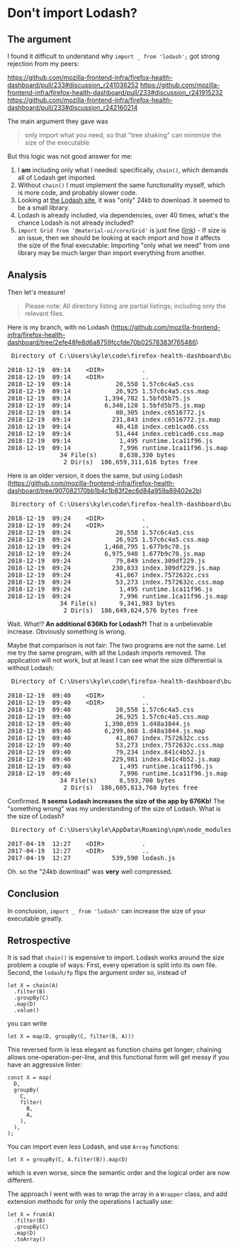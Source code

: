 
# Don't import Lodash?

## The argument

I found it difficult to understand why `import _ from 'lodash';` got strong rejection from my peers:

https://github.com/mozilla-frontend-infra/firefox-health-dashboard/pull/233#discussion_r241036252
https://github.com/mozilla-frontend-infra/firefox-health-dashboard/pull/233#discussion_r241915232
https://github.com/mozilla-frontend-infra/firefox-health-dashboard/pull/233#discussion_r242160214

The main argument they gave was

> only import what you need, so that "tree shaking" can minimize the size of the executable

But this logic was not good answer for me:

1. I **am** including only what I needed: specifically, `chain()`, which demands all of Lodash get imported.
2. Without `chain()` I must implement the same functionality myself, which is more code, and probably slower code. 
3. Looking at [the Lodash site](https://lodash.com/), it was "only" 24kb to download. It seemed to be a small library.
4. Lodash is already included, via dependencies, over 40 times, what's the chance Lodash is not already included?
5. `import Grid from '@material-ui/core/Grid'` is just fine ([link](https://github.com/mozilla-frontend-infra/firefox-health-dashboard/pull/233#discussion_r242165492)) - If size is an issue, then we should be looking at each import and how it affects the size of the final executable: Importing "only what we need" from one library may be much larger than import everything from another.

## Analysis


Then let's measure!

> Please note: All directory listing are partial listings; including only the relevant files.

Here is my branch, with no Lodash (https://github.com/mozilla-frontend-infra/firefox-health-dashboard/tree/2efe48fe8d6a8759fccfde70b02578383f765486)

<pre>
 Directory of C:\Users\kyle\code\firefox-health-dashboard\build\assets

2018-12-19  09:14    &lt;DIR>          .
2018-12-19  09:14    &lt;DIR>          ..
2018-12-19  09:14            20,558 1.57c6c4a5.css
2018-12-19  09:14            26,925 1.57c6c4a5.css.map
2018-12-19  09:14         1,394,782 1.5bfd5b75.js
2018-12-19  09:14         6,340,128 1.5bfd5b75.js.map
2018-12-19  09:14            80,305 index.c6516772.js
2018-12-19  09:14           231,843 index.c6516772.js.map
2018-12-19  09:14            40,410 index.ceb1cad6.css
2018-12-19  09:14            51,444 index.ceb1cad6.css.map
2018-12-19  09:14             1,495 runtime.1ca11f96.js
2018-12-19  09:14             7,996 runtime.1ca11f96.js.map
              34 File(s)      8,638,330 bytes
               2 Dir(s)  186,659,311,616 bytes free
</pre>

Here is an older version, it does the same, but using Lodash (https://github.com/mozilla-frontend-infra/firefox-health-dashboard/tree/907082170bb1b4c1b83f2ec6d84a959a89402e2b)

<pre>
 Directory of C:\Users\kyle\code\firefox-health-dashboard\build\assets

2018-12-19  09:24    &lt;DIR>          .
2018-12-19  09:24    &lt;DIR>          ..
2018-12-19  09:24            20,558 1.57c6c4a5.css
2018-12-19  09:24            26,925 1.57c6c4a5.css.map
2018-12-19  09:24         1,460,795 1.677b9c70.js
2018-12-19  09:24         6,975,948 1.677b9c70.js.map
2018-12-19  09:24            79,849 index.309df229.js
2018-12-19  09:24           230,833 index.309df229.js.map
2018-12-19  09:24            41,867 index.7572632c.css
2018-12-19  09:24            53,273 index.7572632c.css.map
2018-12-19  09:24             1,495 runtime.1ca11f96.js
2018-12-19  09:24             7,996 runtime.1ca11f96.js.map
              34 File(s)      9,341,983 bytes
               2 Dir(s)  186,649,624,576 bytes free
</pre>

Wait. What!?  **An additional 636Kb for Lodash?!**  That is a unbelievable increase. Obviously something is wrong.

Maybe that comparison is not fair: The two programs are not the same. Let me try the same program, with all the Lodash imports removed.  The application will not work, but at least I can see what the size differential is without Lodash:

<pre>
 Directory of C:\Users\kyle\code\firefox-health-dashboard\build\assets

2018-12-19  09:40    &lt;DIR>          .
2018-12-19  09:40    &lt;DIR>          ..
2018-12-19  09:40            20,558 1.57c6c4a5.css
2018-12-19  09:40            26,925 1.57c6c4a5.css.map
2018-12-19  09:40         1,390,059 1.d48a3844.js
2018-12-19  09:40         6,299,868 1.d48a3844.js.map
2018-12-19  09:40            41,867 index.7572632c.css
2018-12-19  09:40            53,273 index.7572632c.css.map
2018-12-19  09:40            79,234 index.841c4b52.js
2018-12-19  09:40           229,981 index.841c4b52.js.map
2018-12-19  09:40             1,495 runtime.1ca11f96.js
2018-12-19  09:40             7,996 runtime.1ca11f96.js.map
              34 File(s)      8,593,700 bytes
               2 Dir(s)  186,605,813,760 bytes free
</pre>

Confirmed.  **It seems Lodash increases the size of the app by 676Kb!**  The "something wrong" was my understanding of the size of Lodash.  What is the size of Lodash?

<pre>
 Directory of C:\Users\kyle\AppData\Roaming\npm\node_modules\webpack\node_modules\lodash

2017-04-19  12:27    &lt;DIR>          .
2017-04-19  12:27    &lt;DIR>          ..
2017-04-19  12:27           539,590 lodash.js
</pre>

Oh. so the "24kb download" was **very** well compressed.

## Conclusion

In conclusion, `import _ from 'lodash'` can increase the size of your executable greatly.

## Retrospective

It is sad that `chain()` is expensive to import. Lodash works around the size problem a couple of ways: First, every operation is split into its own file. Second, the `lodash/fp` flips the argument order so, instead of 

    let X = chain(A)
      .filter(B)
      .groupBy(C)
      .map(D)
      .value()

you can write

    let X = map(D, groupBy(C, filter(B, A)))

This reversed form is less elegant as function chains get longer; chaining allows one-operation-per-line, and this functional form will get messy if you have an aggressive linter:

    const X = map(
      D,
      groupBy(
        C,
        filter(
          B,
          A,
        ),
      ),
    );

You can import even less Lodash, and use `Array` functions:

    let X = groupBy(C, A.filter(B)).map(D)
 
which is even worse, since the semantic order and the logical order are now different.

The approach I went with was to wrap the array in a `Wrapper` class, and add extension methods for only the operations I actually use:

    let X = frum(A)
      .filter(B)
      .groupBy(C)
      .map(D)
      .toArray()












